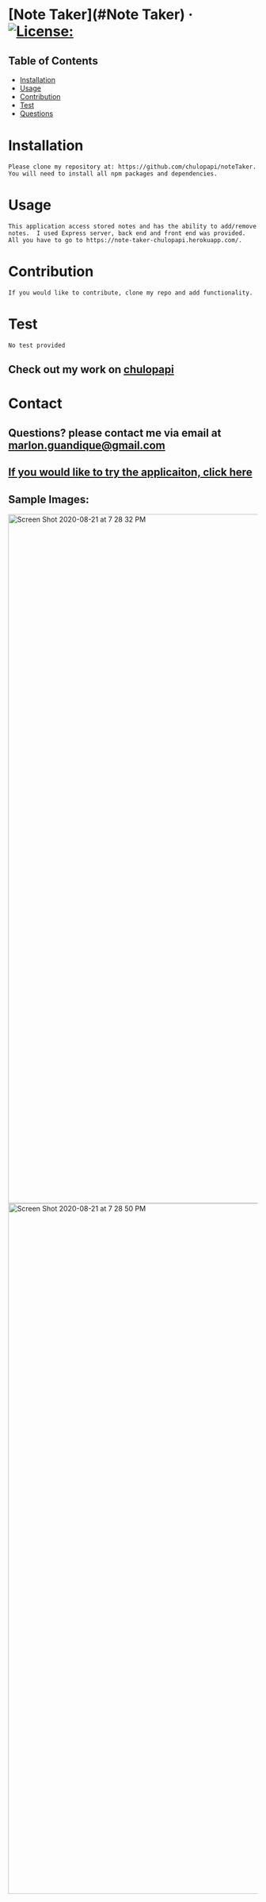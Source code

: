 # [Note Taker](#Note Taker) &middot; [![License:](https://img.shields.io/badge/License-MIT-yellow.svg)](https://opensource.org/licenses/MIT)
## Table of Contents
* [Installation](#Installation)
* [Usage](#usage)
* [Contribution](#Contribution)
* [Test](#Test)
* [Questions](#Contact)
# Installation
`Please clone my repository at: https://github.com/chulopapi/noteTaker.  You will need to install all npm packages and dependencies.`

# Usage
`This application access stored notes and has the ability to add/remove notes.  I used Express server, back end and front end was provided. All you have to go to https://note-taker-chulopapi.herokuapp.com/.`

# Contribution
`If you would like to contribute, clone my repo and add functionality.`

# Test
`No test provided`

## Check out my work on [chulopapi](https://github.com/chulopapi)

# Contact 

## Questions? please contact me via email at <marlon.guandique@gmail.com> 


## [If you would like to try the applicaiton, click here](https://note-taker-chulopapi.herokuapp.com)


## Sample Images:

<img width="1389" alt="Screen Shot 2020-08-21 at 7 28 32 PM" src="https://user-images.githubusercontent.com/14985358/90947054-ae555580-e3e7-11ea-8ffd-1729327c3368.png">

<img width="1392" alt="Screen Shot 2020-08-21 at 7 28 50 PM" src="https://user-images.githubusercontent.com/14985358/90947062-bdd49e80-e3e7-11ea-8d02-56049311ee07.png">